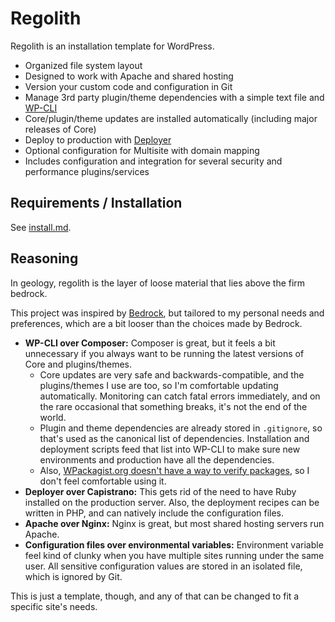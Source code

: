 # Regolith

Regolith is an installation template for WordPress.

* Organized file system layout
* Designed to work with Apache and shared hosting
* Version your custom code and configuration in Git
* Manage 3rd party plugin/theme dependencies with a simple text file and [WP-CLI](http://wp-cli.org/)
* Core/plugin/theme updates are installed automatically (including major releases of Core)
* Deploy to production with [Deployer](http://deployer.org)
* Optional configuration for Multisite with domain mapping
* Includes configuration and integration for several security and performance plugins/services


## Requirements / Installation

See [install.md](docs/install.md).


## Reasoning

In geology, regolith is the layer of loose material that lies above the firm bedrock.

This project was inspired by [Bedrock](https://github.com/roots/bedrock), but tailored to my personal needs and preferences, which are a bit looser than the choices made by Bedrock.

* **WP-CLI over Composer:** Composer is great, but it feels a bit unnecessary if you always want to be running the latest versions of Core and plugins/themes.
	* Core updates are very safe and backwards-compatible, and the plugins/themes I use are too, so I'm comfortable updating automatically. Monitoring can catch fatal errors immediately, and on the rare occasional that something breaks, it's not the end of the world.
	* Plugin and theme dependencies are already stored in `.gitignore`, so that's used as the canonical list of dependencies. Installation and deployment scripts feed that list into WP-CLI to make sure new environments and production have all the dependencies.
    * Also, [WPackagist.org doesn't have a way to verify packages](https://github.com/outlandishideas/wpackagist/issues/169), so I don't feel comfortable using it.
* **Deployer over Capistrano:** This gets rid of the need to have Ruby installed on the production server. Also, the deployment recipes can be written in PHP, and can natively include the configuration files.
* **Apache over Nginx:** Nginx is great, but most shared hosting servers run Apache.
* **Configuration files over environmental variables:** Environment variable feel kind of clunky when you have multiple sites running under the same user. All sensitive configuration values are stored in an isolated file, which is ignored by Git.

This is just a template, though, and any of that can be changed to fit a specific site's needs.
